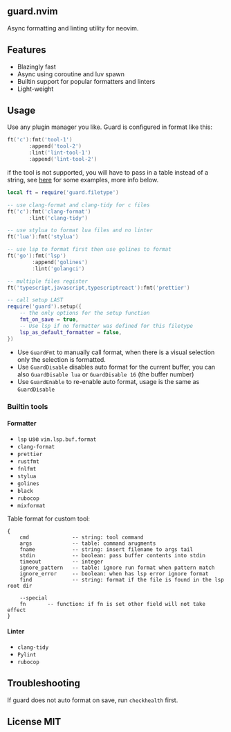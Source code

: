 ## guard.nvim

Async formatting and linting utility for neovim.

## Features

- Blazingly fast
- Async using coroutine and luv spawn
- Builtin support for popular formatters and linters
- Light-weight

## Usage

Use any plugin manager you like. Guard is configured in format like this:

```lua
ft('c'):fmt('tool-1')
       :append('tool-2')
       :lint('lint-tool-1')
       :append('lint-tool-2')
```

if the tool is not supported, you will have to pass in a table instead of a string, see [here](https://github.com/nvimdev/guard.nvim/tree/main/lua%2Fguard%2Ftools) for some examples, more info below.

```lua
local ft = require('guard.filetype')

-- use clang-format and clang-tidy for c files
ft('c'):fmt('clang-format')
       :lint('clang-tidy')

-- use stylua to format lua files and no linter
ft('lua'):fmt('stylua')

-- use lsp to format first then use golines to format
ft('go'):fmt('lsp')
        :append('golines')
        :lint('golangci')

-- multiple files register
ft('typescript,javascript,typescriptreact'):fmt('prettier')

-- call setup LAST
require('guard').setup({
    -- the only options for the setup function
    fmt_on_save = true,
    -- Use lsp if no formatter was defined for this filetype
    lsp_as_default_formatter = false,
})
```

- Use `GuardFmt` to manually call format, when there is a visual selection only the selection is formatted.
- Use `GuardDisable` disables auto format for the current buffer, you can also `GuardDisable lua` or `GuardDisable 16` (the buffer number)
- Use `GuardEnable` to re-enable auto format, usage is the same as `GuardDisable`

### Builtin tools

#### Formatter

- `lsp` use `vim.lsp.buf.format`
- `clang-format`
- `prettier`
- `rustfmt`
- `fnlfmt`
- `stylua`
- `golines`
- `black`
- `rubocop`
- `mixformat`

Table format for custom tool:

```
{
    cmd              -- string: tool command
    args             -- table: command arugments
    fname            -- string: insert filename to args tail
    stdin            -- boolean: pass buffer contents into stdin
    timeout          -- integer
    ignore_pattern   -- table: ignore run format when pattern match
    ignore_error     -- boolean: when has lsp error ignore format
    find             -- string: format if the file is found in the lsp root dir

    --special
    fn       -- function: if fn is set other field will not take effect
}
```

#### Linter

- `clang-tidy`
- `Pylint`
- `rubocop`

## Troubleshooting

If guard does not auto format on save, run `checkhealth` first.

## License MIT

